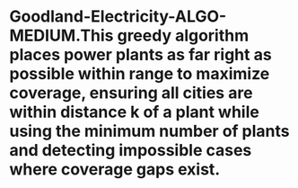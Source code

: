 # Goodland-Electricity-ALGO-MEDIUM.This greedy algorithm places power plants as far right as possible within range to maximize coverage, ensuring all cities are within distance k of a plant while using the minimum number of plants and detecting impossible cases where coverage gaps exist.
